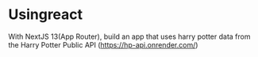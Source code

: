 # Usingreact
With NextJS 13(App Router), build an app that uses harry potter data from the Harry Potter Public API (https://hp-api.onrender.com/)
